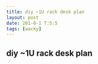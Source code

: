 ```yaml
---
title: diy ~1U rack desk plan
layout: post
date: 201-0-1 T:5:5
tags: [wacky]
---
```

## diy ~1U rack desk plan

